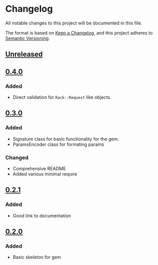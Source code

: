 # Changelog

All notable changes to this project will be documented in this file.

The format is based on [Keep a Changelog](https://keepachangelog.com/en/1.0.0/),
and this project adheres to [Semantic Versioning](https://semver.org/spec/v2.0.0.html).

## [Unreleased]

## [0.4.0]

### Added

- Direct validation for `Rack::Request` like objects.

## [0.3.0]

### Added

- Signature class for basic functionality for the gem.
- ParamsEncoder class for formating params

### Changed

- Comprehensive README
- Added various minimal require

## [0.2.1]

### Added

- Good link to documentation

## [0.2.0]

### Added

- Basic skeleton for gem

[unreleased]: https://github.com/Billcorporate/m2m_keygen_ruby/compare/v0.4.0...HEAD
[0.4.0]: https://github.com/Billcorporate/m2m_keygen_ruby/releases/tag/v0.4.0
[0.3.0]: https://github.com/Billcorporate/m2m_keygen_ruby/releases/tag/v0.3.0
[0.2.1]: https://github.com/Billcorporate/m2m_keygen_ruby/releases/tag/v0.2.1
[0.2.0]: https://github.com/Billcorporate/m2m_keygen_ruby/releases/tag/v0.2.0
